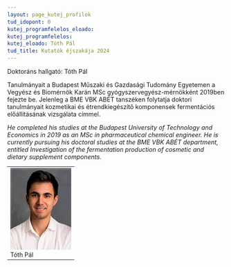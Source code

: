 ```yaml
---
layout: page_kutej_profilok
tud_idopont: 0
kutej_programfelelos_eloado: 
kutej_programfelelos: 
kutej_eloado: Tóth Pál
tud_title: Kutatók éjszakája 2024
---
```

Doktoráns hallgató: Tóth Pál

Tanulmányait a Budapest Műszaki és Gazdasági Tudomány Egyetemen a Vegyész és Biomérnök Karán MSc gyógyszervegyész-mérnökként 2019ben fejezte be. Jelenleg a BME VBK ABÉT tanszéken folytatja doktori tanulmányait kozmetikai és étrendkiegészítő komponensek fermentációs előállításának vizsgálata címmel.

*He completed his studies at the Budapest University of Technology and Economics in 2019 as an MSc in pharmaceutical chemical engineer. He is currently pursuing his doctoral studies at the BME VBK ABÉT department, entitled Investigation of the fermentation production of cosmetic and dietary supplement components.*

 <table class="picture">
<tr>
<td>

<div class="gallery">
    <img src="images/Toth_Pal.png" max-width="250" max-height="200">
  <div class="desc">Tóth Pál</div>
</div>

</td>
</tr>
</table>
